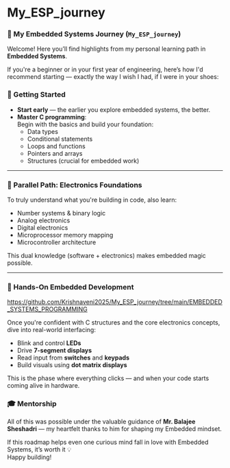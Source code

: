 # My_ESP_journey


### 📘 My Embedded Systems Journey (`My_ESP_journey`)

Welcome! Here you’ll find highlights from my personal learning path in **Embedded Systems**.

If you're a beginner or in your first year of engineering, here’s how I'd recommend starting — exactly the way I wish I had, if I were in your shoes:


### 🔰 Getting Started

- **Start early** — the earlier you explore embedded systems, the better.
- **Master C programming**:  
  Begin with the basics and build your foundation:
  - Data types  
  - Conditional statements  
  - Loops and functions  
  - Pointers and arrays  
  - Structures (crucial for embedded work)

---

### 🔌 Parallel Path: Electronics Foundations

To truly understand what you're building in code, also learn:

- Number systems & binary logic  
- Analog electronics  
- Digital electronics  
- Microprocessor memory mapping  
- Microcontroller architecture

This dual knowledge (software + electronics) makes embedded magic possible.

---

### 🔧 Hands-On Embedded Development

https://github.com/Krishnaveni2025/My_ESP_journey/tree/main/EMBEDDED_SYSTEMS_PROGRAMMING


Once you're confident with C structures and the core electronics concepts, dive into real-world interfacing:

- Blink and control **LEDs**
- Drive **7-segment displays**
- Read input from **switches** and **keypads**
- Build visuals using **dot matrix displays**

This is the phase where everything clicks — and when your code starts coming alive in hardware.


### 🎓 Mentorship

All of this was possible under the valuable guidance of **Mr. Balajee Sheshadri** — my heartfelt thanks to him for shaping my Embedded mindset.



If this roadmap helps even one curious mind fall in love with Embedded Systems, it’s worth it 💡  
Happy building!



